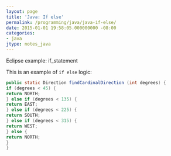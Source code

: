 ```yaml
---
layout: page
title: 'Java: If else'
permalink: /programming/java/java-if-else/
date: 2015-01-01 19:58:05.000000000 -08:00
categories:
- java
jtype: notes_java
---
```


Eclipse example: if_statement

This is an example of `if else` logic:

```java
public static Direction findCardinalDirection (int degrees) {
if (degrees < 45) {
return NORTH;
} else if (degrees < 135) {
return EAST;
} else if (degrees < 225) {
return SOUTH;
} else if (degrees < 315) {
return WEST;
} else {
return NORTH;
}
}
```